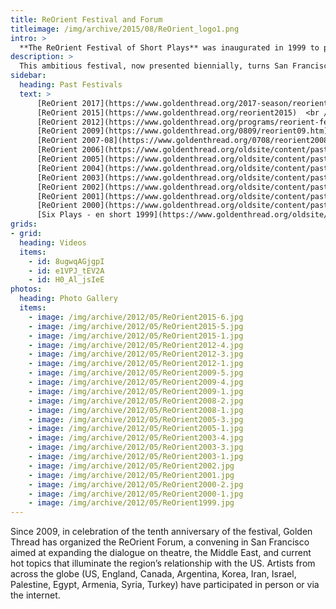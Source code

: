 ```yaml
---
title: ReOrient Festival and Forum
titleimage: /img/archive/2015/08/ReOrient_logo1.png
intro: >
  **The ReOrient Festival of Short Plays** was inaugurated in 1999 to present alternative perspectives of the Middle East and to showcase the multiplicity of stories, voices and styles from the region, and has since becomes Golden Thread’s most recognized and celebrated program. 
description: >
  This ambitious festival, now presented biennially, turns San Francisco into a mecca for innovative, spirited, and thought-provoking theatre from and about the Middle East. ReOrient welcomes artists who challenge the dominant depictions of the Middle East and audiences who seek unconventional and provocative programming. It has served as a springboard for the careers of top Middle Eastern-American playwrights such as Yussef El Guindi and Betty Shamieh, and has introduced Bay Area audiences to significant and rarely-produced dramatic works from the Middle East by authors such as Sadegh Hedayat, Fatma Gallaire, and Tawfiq Al-Hakim. Alongside Middle Eastern voices, ReOrient also features the work of non-Middle Eastern playwrights, and has included premieres by distinguished American playwrights such as Naomi Wallace, Eric Ehn and Israel Horovitz.
sidebar: 
  heading: Past Festivals
  text: >
      [ReOrient 2017](https://www.goldenthread.org/2017-season/reorient2017)<br />
      [ReOrient 2015](https://www.goldenthread.org/reorient2015)  <br />
      [ReOrient 2012](https://www.goldenthread.org/programs/reorient-festival-2012/)  <br />
      [ReOrient 2009](https://www.goldenthread.org/0809/reorient09.htm)  <br />
      [ReOrient 2007-08](https://www.goldenthread.org/0708/reorient2008.htm)  <br />
      [ReOrient 2006](https://www.goldenthread.org/oldsite/content/past_prod_reo_06.html)  <br />
      [ReOrient 2005](https://www.goldenthread.org/oldsite/content/past_prod_reo_05.html)  <br />
      [ReOrient 2004](https://www.goldenthread.org/oldsite/content/past_prod_reo_04.html)  <br />
      [ReOrient 2003](https://www.goldenthread.org/oldsite/content/past_prod_reo_03.html)  <br />
      [ReOrient 2002](https://www.goldenthread.org/oldsite/content/past_prod_reo_02.html)  <br />
      [ReOrient 2001](https://www.goldenthread.org/oldsite/content/past_prod_reo_01.html)  <br />
      [ReOrient 2000](https://www.goldenthread.org/oldsite/content/past_prod_reo.html)  <br />
      [Six Plays - en short 1999](https://www.goldenthread.org/oldsite/content/past_prod_spes.html)
grids: 
- grid: 
  heading: Videos
  items: 
    - id: 8ugwqAGjgpI
    - id: e1VPJ_tEV2A
    - id: H0_Al_jsIeE
photos:
  heading: Photo Gallery
  items:
    - image: /img/archive/2012/05/ReOrient2015-6.jpg
    - image: /img/archive/2012/05/ReOrient2015-5.jpg
    - image: /img/archive/2012/05/ReOrient2015-1.jpg
    - image: /img/archive/2012/05/ReOrient2012-4.jpg
    - image: /img/archive/2012/05/ReOrient2012-3.jpg
    - image: /img/archive/2012/05/ReOrient2012-1.jpg
    - image: /img/archive/2012/05/ReOrient2009-5.jpg
    - image: /img/archive/2012/05/ReOrient2009-4.jpg
    - image: /img/archive/2012/05/ReOrient2009-1.jpg
    - image: /img/archive/2012/05/ReOrient2008-2.jpg
    - image: /img/archive/2012/05/ReOrient2008-1.jpg
    - image: /img/archive/2012/05/ReOrient2005-3.jpg
    - image: /img/archive/2012/05/ReOrient2005-1.jpg
    - image: /img/archive/2012/05/ReOrient2003-4.jpg
    - image: /img/archive/2012/05/ReOrient2003-3.jpg
    - image: /img/archive/2012/05/ReOrient2003-1.jpg
    - image: /img/archive/2012/05/ReOrient2002.jpg
    - image: /img/archive/2012/05/ReOrient2001.jpg
    - image: /img/archive/2012/05/ReOrient2000-2.jpg
    - image: /img/archive/2012/05/ReOrient2000-1.jpg
    - image: /img/archive/2012/05/ReOrient1999.jpg
---
```


Since 2009, in celebration of the tenth anniversary of the festival, Golden Thread has organized the ReOrient Forum, a convening in San Francisco aimed at expanding the dialogue on theatre, the Middle East, and current hot topics that illuminate the region’s relationship with the US. Artists from across the globe (US, England, Canada, Argentina, Korea, Iran, Israel, Palestine, Egypt, Armenia, Syria, Turkey) have participated in person or via the internet.

